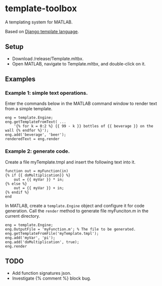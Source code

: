 # template-toolbox

A templating system for MATLAB.

Based on 
[Django template language](https://docs.djangoproject.com/en/4.0/ref/templates/language/).

## Setup

* Download /release/Template.mltbx.
* Open MATLAB, navigate to Template.mltbx, and double-click on it.


## Examples

### Example 1: simple text operations.

Enter the commands below in the MATLAB command window to render text 
from a simple template.
````
eng = template.Engine;
eng.getTemplateFromText( ...
    '{% for k = 0:2 %} {{ 99 - k }} bottles of {{ beverage }} on the wall {% endfor %}');
eng.add('beverage', 'beer');
renderedText = eng.render
````

### Example 2: generate code.

Create a file myTemplate.tmpl and insert the following text into it.
````
function out = myFunction(in)
{% if {{ doMultiplication}} %}
    out = {{ myVar }} * in;
{% else %}
    out = {{ myVar }} + in;
{% endif %}
end
````
In MATLAB, create a `template.Engine` object and configure it for code 
generation. Call the `render` method to generate file myFunciton.m in the 
current directory.
````
eng = template.Engine;
eng.OutputFile = 'myFunction.m'; % The file to be generated.
eng.getTemplateFromFile('myTemplate.tmpl');
eng.add('myVar', 'pi');
eng.add('doMultiplication', true);
eng.render
````




## TODO

* Add function signatures json.
* Investigate {% comment %} block bug.
